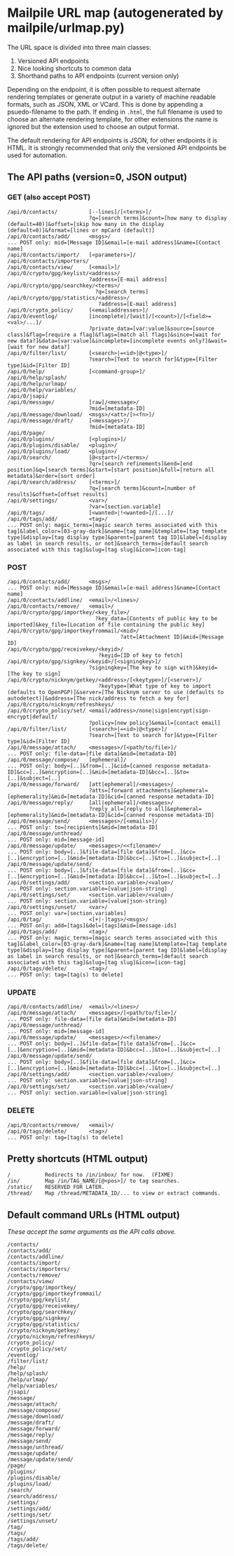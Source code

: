 
# Mailpile URL map (autogenerated by mailpile/urlmap.py)

The URL space is divided into three main classes:

1. Versioned API endpoints
2. Nice looking shortcuts to common data
3. Shorthand paths to API endpoints (current version only)

Depending on the endpoint, it is often possible to request alternate
rendering templates or generate output in a variety of machine readable
formats, such as JSON, XML or VCard. This is done by appending a
psuedo-filename to the path. If ending in `.html`, the full filename is
used to choose an alternate rendering template, for other extensions the
name is ignored but the extension used to choose an output format.

The default rendering for API endpoints is JSON, for other endpoints
it is HTML. It is strongly recommended that only the versioned API
endpoints be used for automation.

## The API paths (version=0, JSON output)

### GET (also accept POST)

    /api/0/contacts/          [--lines]/[<terms>]/
                              ?q=[search terms]&count=[how many to display (default=40)]&offset=[skip how many in the display (default=0)]&format=[lines or mpCard (default)]
    /api/0/contacts/add/      <msgs>/
    ... POST only: mid=[Message ID]&email=[e-mail address]&name=[Contact name]
    /api/0/contacts/import/   [<parameters>]/
    /api/0/contacts/importers/
    /api/0/contacts/view/     [<email>]/
    /api/0/crypto/gpg/keylist/<address>/
                              ?address=[E-mail address]
    /api/0/crypto/gpg/searchkey/<terms>/
                                ?q=[search terms]
    /api/0/crypto/gpg/statistics/<address>/
                                 ?address=[E-mail address]
    /api/0/crypto_policy/     [<emailaddresses>]/
    /api/0/eventlog/          [incomplete]/[wait]/[<count>]/[<field>=<val>/...]/
                              ?private_data=[var:value]&source=[source class]&flag=[require a flag]&flags=[match all flags]&since=[wait for new data?]&data=[var:value]&incomplete=[incomplete events only?]&wait=[wait for new data?]
    /api/0/filter/list/       [<search>|=<id>|@<type>]/
                              ?search=[Text to search for]&type=[Filter type]&id=[Filter ID]
    /api/0/help/              [<command-group>]/
    /api/0/help/splash/
    /api/0/help/urlmap/
    /api/0/help/variables/
    /api/0/jsapi/
    /api/0/message/           [raw]/<message>/
                              ?mid=[metadata-ID]
    /api/0/message/download/  <msgs>/<att>/[><fn>]/
    /api/0/message/draft/     [<messages>]/
                              ?mid=[metadata-ID]
    /api/0/page/
    /api/0/plugins/           [<plugins>]/
    /api/0/plugins/disable/   <plugin>/
    /api/0/plugins/load/      <plugin>/
    /api/0/search/            [@<start>]/<terms>/
                              ?qr=[search refinements]&end=[end position]&q=[search terms]&start=[start position]&full=[return all metadata]&order=[sort order]
    /api/0/search/address/    [<terms>]/
                              ?q=[search terms]&count=[number of results]&offset=[offset results]
    /api/0/settings/          <var>/
                              ?var=[section.variable]
    /api/0/tags/              [<wanted>|!<wanted>]/[...]/
    /api/0/tags/add/          <tag>/
    ... POST only: magic_terms=[magic search terms associated with this tag]&label_color=[03-gray-dark]&name=[tag name]&template=[tag template type]&display=[tag display type]&parent=[parent tag ID]&label=[display as label in search results, or not]&search_terms=[default search associated with this tag]&slug=[tag slug]&icon=[icon-tag]

### POST

    /api/0/contacts/add/      <msgs>/
    ... POST only: mid=[Message ID]&email=[e-mail address]&name=[Contact name]
    /api/0/contacts/addline/  <email>/<lines>/
    /api/0/contacts/remove/   <email>/
    /api/0/crypto/gpg/importkey/<key_file>/
                                ?key_data=[Contents of public key to be imported]&key_file=[Location of file containing the public key]
    /api/0/crypto/gpg/importkeyfrommail/<mid>/
                                        ?att=[Attachment ID]&mid=[Message ID]
    /api/0/crypto/gpg/receivekey/<keyid>/
                                 ?keyid=[ID of key to fetch]
    /api/0/crypto/gpg/signkey/<keyid>/[<signingkey>]/
                              ?signingkey=[The key to sign with]&keyid=[The key to sign]
    /api/0/crypto/nicknym/getkey/<address>/[<keytype>]/[<server>]/
                                 ?keytype=[What type of key to import (defaults to OpenPGP)]&server=[The Nicknym server to use (defaults to autodetect)]&address=[The nick/address to fetch a key for]
    /api/0/crypto/nicknym/refreshkeys/
    /api/0/crypto_policy/set/ <email/address>/none|sign|encrypt|sign-encrypt|default/
                              ?policy=[new policy]&email=[contact email]
    /api/0/filter/list/       [<search>|=<id>|@<type>]/
                              ?search=[Text to search for]&type=[Filter type]&id=[Filter ID]
    /api/0/message/attach/    <messages>/[<path/to/file>]/
    ... POST only: file-data=[file data]&mid=[metadata-ID]
    /api/0/message/compose/   [ephemeral]/
    ... POST only: body=[..]&from=[..]&cid=[canned response metadata-ID]&cc=[..]&encryption=[..]&mid=[metadata-ID]&bcc=[..]&to=[..]&subject=[..]
    /api/0/message/forward/   [att|ephemeral]/<messages>/
                              ?atts=[forward attachments]&ephemeral=[ephemerality]&mid=[metadata-ID]&cid=[canned response metadata-ID]
    /api/0/message/reply/     [all|ephemeral]/<messages>/
                              ?reply_all=[reply to all]&ephemeral=[ephemerality]&mid=[metadata-ID]&cid=[canned response metadata-ID]
    /api/0/message/send/      <messages>/[<emails>]/
    ... POST only: to=[recipients]&mid=[metadata-ID]
    /api/0/message/unthread/
    ... POST only: mid=[message-id]
    /api/0/message/update/    <messages>/<<filename>/
    ... POST only: body=[..]&file-data=[file data]&from=[..]&cc=[..]&encryption=[..]&mid=[metadata-ID]&bcc=[..]&to=[..]&subject=[..]
    /api/0/message/update/send/
    ... POST only: body=[..]&file-data=[file data]&from=[..]&cc=[..]&encryption=[..]&mid=[metadata-ID]&bcc=[..]&to=[..]&subject=[..]
    /api/0/settings/add/      <section.variable>/<value>/
    ... POST only: section.variable=[value|json-string]
    /api/0/settings/set/      <section.variable>/<value>/
    ... POST only: section.variable=[value|json-string]
    /api/0/settings/unset/    <var>/
    ... POST only: var=[section.variables]
    /api/0/tag/               <[+|-]tags>/<msgs>/
    ... POST only: add=[tags]&del=[tags]&mid=[message-ids]
    /api/0/tags/add/          <tag>/
    ... POST only: magic_terms=[magic search terms associated with this tag]&label_color=[03-gray-dark]&name=[tag name]&template=[tag template type]&display=[tag display type]&parent=[parent tag ID]&label=[display as label in search results, or not]&search_terms=[default search associated with this tag]&slug=[tag slug]&icon=[icon-tag]
    /api/0/tags/delete/       <tag>/
    ... POST only: tag=[tag(s) to delete]

### UPDATE

    /api/0/contacts/addline/  <email>/<lines>/
    /api/0/message/attach/    <messages>/[<path/to/file>]/
    ... POST only: file-data=[file data]&mid=[metadata-ID]
    /api/0/message/unthread/
    ... POST only: mid=[message-id]
    /api/0/message/update/    <messages>/<<filename>/
    ... POST only: body=[..]&file-data=[file data]&from=[..]&cc=[..]&encryption=[..]&mid=[metadata-ID]&bcc=[..]&to=[..]&subject=[..]
    /api/0/message/update/send/
    ... POST only: body=[..]&file-data=[file data]&from=[..]&cc=[..]&encryption=[..]&mid=[metadata-ID]&bcc=[..]&to=[..]&subject=[..]
    /api/0/settings/add/      <section.variable>/<value>/
    ... POST only: section.variable=[value|json-string]
    /api/0/settings/set/      <section.variable>/<value>/
    ... POST only: section.variable=[value|json-string]

### DELETE

    /api/0/contacts/remove/   <email>/
    /api/0/tags/delete/       <tag>/
    ... POST only: tag=[tag(s) to delete]


## Pretty shortcuts (HTML output)

    /           Redirects to /in/inbox/ for now.  (FIXME)
    /in/        Map /in/TAG_NAME/[@<pos>]/ to tag searches.
    /static/    RESERVED FOR LATER.
    /thread/    Map /thread/METADATA_ID/... to view or extract commands.

## Default command URLs (HTML output)

*These accept the same arguments as the API calls above.*

    /contacts/
    /contacts/add/
    /contacts/addline/
    /contacts/import/
    /contacts/importers/
    /contacts/remove/
    /contacts/view/
    /crypto/gpg/importkey/
    /crypto/gpg/importkeyfrommail/
    /crypto/gpg/keylist/
    /crypto/gpg/receivekey/
    /crypto/gpg/searchkey/
    /crypto/gpg/signkey/
    /crypto/gpg/statistics/
    /crypto/nicknym/getkey/
    /crypto/nicknym/refreshkeys/
    /crypto_policy/
    /crypto_policy/set/
    /eventlog/
    /filter/list/
    /help/
    /help/splash/
    /help/urlmap/
    /help/variables/
    /jsapi/
    /message/
    /message/attach/
    /message/compose/
    /message/download/
    /message/draft/
    /message/forward/
    /message/reply/
    /message/send/
    /message/unthread/
    /message/update/
    /message/update/send/
    /page/
    /plugins/
    /plugins/disable/
    /plugins/load/
    /search/
    /search/address/
    /settings/
    /settings/add/
    /settings/set/
    /settings/unset/
    /tag/
    /tags/
    /tags/add/
    /tags/delete/

<!-- TestResults(failed=0, attempted=46) -->

